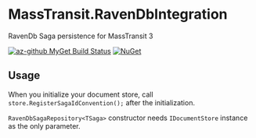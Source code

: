 # MassTransit.RavenDbIntegration
RavenDb Saga persistence for MassTransit 3

[![az-github MyGet Build Status](https://www.myget.org/BuildSource/Badge/az-github?identifier=b5d89944-9bb6-4f62-aa11-77807aa395f0)](https://www.myget.org/)
[![NuGet](https://img.shields.io/nuget/v/MassTransit.RavenDbIntegration.svg)](https://www.nuget.org/packages/MassTransit.RavenDbIntegration/)

## Usage

When you initialize your document store, call `store.RegisterSagaIdConvention();` after the initialization.

`RavenDbSagaRepository<TSaga>` constructor needs `IDocumentStore` instance as the only parameter.
